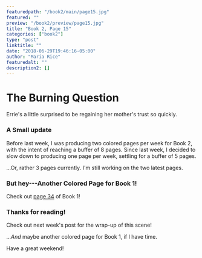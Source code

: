 ```yaml
---
featuredpath: "/book2/main/page15.jpg"
featured: ""
preview: "/book2/preview/page15.jpg"
title: "Book 2, Page 15"
categories: ["book2"]
type: "post"
linktitle: ""
date: "2018-06-29T19:46:16-05:00"
author: "Maria Rice"
featuredalt: ""
description2: []
---
```


# The Burning Question

Errie's a little surprised to be regaining her mother's
trust so quickly.

### A Small update

Before last week, I was producing two colored pages per week
for Book 2, with the intent of reaching a buffer of 8 pages.
Since last week, I decided to slow down to producing one
page per week, settling for a buffer of 5 pages.

...Or, rather 3 pages currently. I'm still working on the
two latest pages.

### But hey---Another Colored Page for Book 1!

Check out [page 34][1]
of Book 1!

### Thanks for reading!

Check out next week's post for the wrap-up of this scene!

...*And* maybe another colored page for Book 1, if I have
time.

Have a great weekend!

[1]: /book1/book-1-page-34/